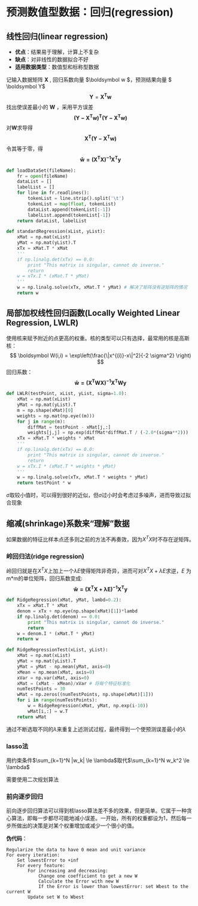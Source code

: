 # 预测数值型数据：回归(regression)

## 线性回归(linear regression)

+ **优点**：结果易于理解，计算上不复杂
+ **缺点**：对非线性的数据拟合不好
+ **适用数据类型**：数值型和标称型数据

记输入数据矩阵 $\boldsymbol X$ , 回归系数向量 $\boldsymbol w $，预测结果向量 $ \boldsymbol Y$
$$
\boldsymbol Y = \boldsymbol{ X^T w}
$$
找出使误差最小的 $\boldsymbol W$ ，采用平方误差
$$
\boldsymbol{(Y-X^Tw)^T(Y-X^Tw)}
$$
对$\boldsymbol W$求导得
$$
\boldsymbol {X^T(Y-X^Tw)}
$$
令其等于零，得
$$
\boldsymbol{\hat w = (X^TX)^{-1}X^Ty}
$$

```python
def loadDataSet(fileName):
	fr = open(fileName)
	dataList = []
	labelList = []
	for line in fr.readlines():
		tokenList = line.strip().split('\t')
		tokenList = map(float, tokenList)
		dataList.append(tokenList[:-1])
		labelList.append(tokenList[-1])
	return dataList, labelList

def standardRegression(xList, yList):
	xMat = np.mat(xList)
	yMat = np.mat(yList).T 
	xTx = xMat.T * xMat
	'''
	if np.linalg.det(xTx) == 0.0:
		print "This matrix is singular, cannot do inverse."
		return
	w = xTx.I * (xMat.T * yMat)
	'''
	w = np.linalg.solve(xTx, xMat.T * yMat) # 解决了矩阵没有逆矩阵的情况
	return w

```

## 局部加权线性回归函数(Locally Weighted Linear Regression, LWLR)

使用核来赋予附近的点更高的权重。核的类型可以只有选择，最常用的核是高斯核：
$$
\boldsymbol W(i,i) = \exp\left(\frac{\|x^{(i)}-x\|^2}{-2 \sigma^2} \right)
$$
回归系数：
$$
\boldsymbol{\hat w = (X^TWX)^{-1}X^TWy}
$$

```python
def LWLR(testPoint, xList, yList, sigma=1.0):
	xMat = np.mat(xList)
	yMat = np.mat(yList).T
	m = np.shape(xMat)[0]
	weights = np.mat(np.eye((m)))
	for j in range(m):
		diffMat = testPoint - xMat[j,:]
		weights[j,j] = np.exp(diffMat*diffMat.T / (-2.0*(sigma**2)))
	xTx = xMat.T * weights * xMat
	'''
	if np.linalg.det(xTx) == 0.0:
		print "This matrix is singular, cannot do inverse."
		return
	w = xTx.I * (xMat.T * weights * yMat)
	'''
	w = np.linalg.solve(xTx, xMat.T * weights * yMat) 
	return testPoint * w 
```

$\sigma$取较小值时，可以得到很好的近似，但$\sigma$过小时会考虑过多噪声，进而导致过拟合现象

## 缩减(shrinkage)系数来“理解”数据

如果数据的特征比样本点还多则之前的方法不再奏效，因为$X^TX$时不存在逆矩阵。

### 岭回归法(ridge regression)

岭回归就是在$X^TX$上加上一个$\lambda E$使得矩阵非奇异，进而可对$X^TX + \lambda E$求逆，$E$ 为m*m的单位矩阵，回归系数变成:
$$
\boldsymbol{\hat w = (X^TX+\lambda E)^{-1}X^Ty}
$$


```python
def RidgeRegression(xMat, yMat, lambd=0.2):
	xTx = xMat.T * xMat
	denom = xTx + np.eye(np.shape(xMat)[1])*lambd
	if np.linalg.det(denom) == 0.0:
		print "This matrix is singular, cannot do inverse."
		return
	w = denom.I * (xMat.T * yMat)
	return w

def RidgeRegressionTest(xList, yList):
	xMat = np.mat(xList)
	yMat = np.mat(yList).T
	yMat = yMat - np.mean(yMat, axis=0)
	xMean = np.mean(xMat, axis=0)
	xVar = np.var(xMat, axis=0)
	xMat = (xMat - xMean)/xVar # 将每个特征标准化
	numTestPoints = 30
	wMat = np.zeros((numTestPoints, np.shape(xMat)[1]))
	for i in range(numTestPoints):
		w = RidgeRegression(xMat, yMat, np.exp(i-10))
		wMat[i,:] = w.T
	return wMat

```

通过不断选取不同的$\lambda$来重复上述测试过程，最终得到一个使预测误差最小的$\lambda$

### lasso法

用约束条件$\sum_{k=1}^N |w_k| \le \lambda$取代$\sum_{k=1}^N w_k^2 \le \lambda$

需要使用二次规划算法

### 前向逐步回归

前向逐步回归算法可以得到核lasso算法差不多的效果，但更简单。它属于一种贪心算法，即每一步都尽可能地减小误差。一开始，所有的权重都设为1，然后每一步所做出的决策是对某个权重增加或减少一个很小的值。

**伪代码**：

```
Regularize the data to have 0 mean and unit variance
For every iteration:
	Set lowestError to +inf
	For every feature:
		For increasing and decreasing:
			Change one coefficient to get a new W
			Calculate the Error with new W
			If the Error is lower than lowestError: set Wbest to the current W
		Update set W to Wbest
```

